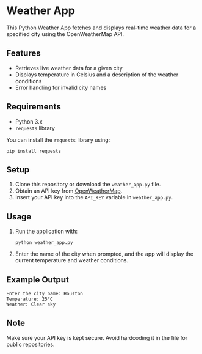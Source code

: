 
# Weather App

This Python Weather App fetches and displays real-time weather data for a specified city using the OpenWeatherMap API.

## Features

- Retrieves live weather data for a given city
- Displays temperature in Celsius and a description of the weather conditions
- Error handling for invalid city names

## Requirements

- Python 3.x
- `requests` library

You can install the `requests` library using:
```
pip install requests
```

## Setup

1. Clone this repository or download the `weather_app.py` file.
2. Obtain an API key from [OpenWeatherMap](https://home.openweathermap.org/users/sign_up).
3. Insert your API key into the `API_KEY` variable in `weather_app.py`.

## Usage

1. Run the application with:
    ```
    python weather_app.py
    ```
2. Enter the name of the city when prompted, and the app will display the current temperature and weather conditions.

## Example Output

```plaintext
Enter the city name: Houston
Temperature: 25°C
Weather: Clear sky
```

## Note

Make sure your API key is kept secure. Avoid hardcoding it in the file for public repositories.
